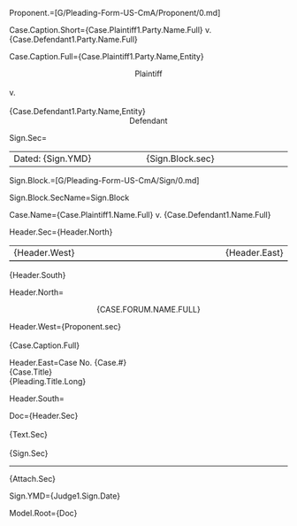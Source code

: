 Proponent.=[G/Pleading-Form-US-CmA/Proponent/0.md]

Case.Caption.Short={Case.Plaintiff1.Party.Name.Full} v. {Case.Defendant1.Party.Name.Full}

Case.Caption.Full={Case.Plaintiff1.Party.Name,Entity}<br> <center>Plaintiff</center><br>v.<br><br>{Case.Defendant1.Party.Name,Entity}<br><center>Defendant</center>

Sign.Sec=<table><tr><td width="500">Dated: {Sign.YMD}</td><td width="500">{Sign.Block.sec}</td></tr></table>

Sign.Block.=[G/Pleading-Form-US-CmA/Sign/0.md]

Sign.Block.SecName=Sign.Block

Case.Name={Case.Plaintiff1.Name.Full} v. {Case.Defendant1.Name.Full}

Header.Sec={Header.North}<br><table frame="below"><tr><td width="500">{Header.West}</td><td>{Header.East}</td></tr></table>{Header.South}

Header.North=<center><span style="text-transform: uppercase;">{Case.Forum.Name.Full}</span></center>

Header.West={Proponent.sec}<br><br>{Case.Caption.Full}

Header.East=Case No. {Case.#}<br>{Case.Title}<br>{Pleading.Title.Long}

Header.South=</i>

Doc={Header.Sec}<br><br>{Text.Sec}<br><br>{Sign.Sec}<br><hr>{Attach.Sec}

Sign.YMD={Judge1.Sign.Date}

Model.Root={Doc}